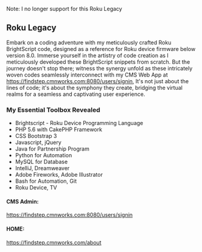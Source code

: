 Note: I no longer support for this Roku Legacy

## Roku Legacy
Embark on a coding adventure with my meticulously crafted Roku BrightScript code, designed as a reference for Roku device firmware below version 8.0. Immerse yourself in the artistry of code creation as I meticulously developed these BrightScript snippets from scratch. But the journey doesn't stop there; witness the synergy unfold as these intricately woven codes seamlessly interconnect with my CMS Web App at https://findstep.cmnworks.com:8080/users/signin,  It's not just about the lines of code; it's about the symphony they create, bridging the virtual realms for a seamless and captivating user experience.


### My Essential Toolbox Revealed
- Brightscript - Roku Device Programming Language
- PHP 5.6 with CakePHP Framework
- CSS Bootstrap 3
- Javascript, jQuery
- Java for Partnership Program
- Python for Automation
- MySQL for Database
- IntelliJ, Dreamweaver
- Adobe Fireworks, Adobe Illustrator
- Bash for Automation, Git
- Roku Device, TV

#### CMS Admin:
https://findstep.cmnworks.com:8080/users/signin

#### HOME:
https://findstep.cmnworks.com/about
